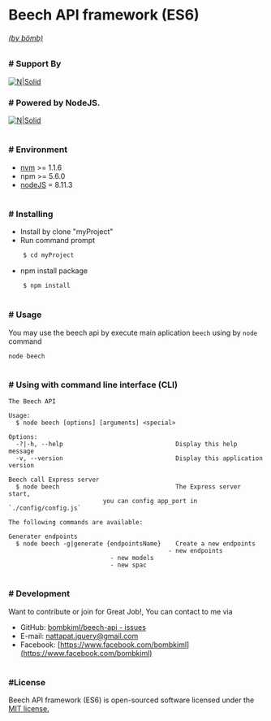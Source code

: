 # Beech API framework (ES6)
###### [(by bömb)](https://www.facebook.com/bombkiml)
###
### # Support By
[![N|Solid](https://image.ibb.co/gfbtQe/beech_LTSx1.png)](https://github.com/bombkiml/phpbeech)

### # Powered by NodeJS.
[![N|Solid](https://image.ibb.co/dUEGD9/node2.png)](https://nodejs.org)
#
### # Environment
  - [nvm](https://github.com/coreybutler/nvm-windows) >= 1.1.6
  - npm >= 5.6.0
  - [nodeJS](https://nodejs.org) = 8.11.3
#
### # Installing
  - Install by clone "myProject"
  - Run command prompt 
```sh
    $ cd myProject
```
  - npm install package
```sh
    $ npm install
```
#
### # Usage
You may use the beech api by execute main aplication `beech` using by `node` command
    
    node beech
    
#
### # Using with command line interface (CLI)
	 
	The Beech API

	Usage:
	  $ node beech [options] [arguments] <special>

	Options:
	  -?|-h, --help                               Display this help message
	  -v, --version                               Display this application version

	Beech call Express server
	  $ node beech                                The Express server start,
						      you can config app_port in `./config/config.js`

	The following commands are available:

	Generater endpoints
	  $ node beech -g|generate {endpointsName}    Create a new endpoints 
		                                        - new endpoints
						        - new models
						        - new spac
											  
#
### # Development
Want to contribute or join for Great Job!, You can contact to me via
  - GitHub: [bombkiml/beech-api - issues](https://github.com/bombkiml/beech-api/issues)
  - E-mail: nattapat.jquery@gmail.com 
  - Facebook: [https://www.facebook.com/bombkiml](https://www.facebook.com/bombkiml)
#
### #License
Beech API framework (ES6) is open-sourced software licensed under the [MIT license.](https://opensource.org/licenses/MIT)
